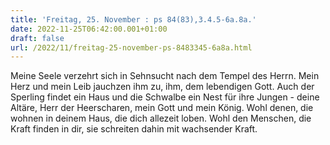 ```yaml
---
title: 'Freitag, 25. November : ps 84(83),3.4.5-6a.8a.'
date: 2022-11-25T06:42:00.001+01:00
draft: false
url: /2022/11/freitag-25-november-ps-8483345-6a8a.html
---
```


Meine Seele verzehrt sich in Sehnsucht nach dem Tempel des Herrn. Mein Herz und mein Leib jauchzen ihm zu, ihm, dem lebendigen Gott. Auch der Sperling findet ein Haus und die Schwalbe ein Nest für ihre Jungen - deine Altäre, Herr der Heerscharen, mein Gott und mein König. Wohl denen, die wohnen in deinem Haus, die dich allezeit loben. Wohl den Menschen, die Kraft finden in dir, sie schreiten dahin mit wachsender Kraft.